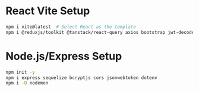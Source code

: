 # React Vite Setup

```sh
npm i vite@latest  # Select React as the template
npm i @reduxjs/toolkit @tanstack/react-query axios bootstrap jwt-decode moment react-bootstrap react-dom react-redux react-router-dom react-toastify dotenv
```

# Node.js/Express Setup

```sh
npm init -y
npm i express sequelize bcryptjs cors jsonwebtoken dotenv
npm i -D nodemon
```
